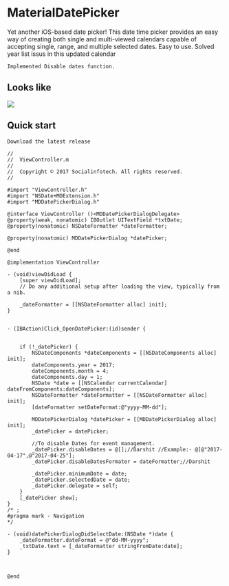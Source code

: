 # MaterialDatePicker

Yet another iOS-based date picker!  This date time picker provides an easy way of creating both single and multi-viewed calendars capable of accepting single, range, and multiple selected dates.  Easy to use. Solved year list issus in this updated calendar

`Implemented Disable dates function.`



## Looks like

<img src="https://raw.githubusercontent.com/fpt-software/Material-Controls-For-iOS/master/Screenshots/MDDatePicker.gif" />



## Quick start

```
Download the latest release

//
//  ViewController.m
//
//  Copyright © 2017 Socialinfotech. All rights reserved.
//

#import "ViewController.h"
#import "NSDate+MDExtension.h"
#import "MDDatePickerDialog.h"

@interface ViewController ()<MDDatePickerDialogDelegate>
@property(weak, nonatomic) IBOutlet UITextField *txtDate;
@property(nonatomic) NSDateFormatter *dateFormatter;

@property(nonatomic) MDDatePickerDialog *datePicker;

@end

@implementation ViewController

- (void)viewDidLoad {
    [super viewDidLoad];
    // Do any additional setup after loading the view, typically from a nib.

    _dateFormatter = [[NSDateFormatter alloc] init];
}


- (IBAction)Click_OpenDatePicker:(id)sender {

  
    if (!_datePicker) {
        NSDateComponents *dateComponents = [[NSDateComponents alloc] init];
        dateComponents.year = 2017;
        dateComponents.month = 4;
        dateComponents.day = 1;
        NSDate *date = [[NSCalendar currentCalendar] dateFromComponents:dateComponents];
        NSDateFormatter *dateFormatter = [[NSDateFormatter alloc] init];
        [dateFormatter setDateFormat:@"yyyy-MM-dd"];

        MDDatePickerDialog *datePicker = [[MDDatePickerDialog alloc] init];
        _datePicker = datePicker;
        
        //To disable Dates for event management.
        _datePicker.disableDates = @[];//Darshit //Example:- @[@"2017-04-17",@"2017-04-25"];
        _datePicker.disableDatesFormater = dateFormatter;//Darshit

        _datePicker.minimumDate = date;
        _datePicker.selectedDate = date;
        _datePicker.delegate = self;
    }
    [_datePicker show];
}
/* ;
#pragma mark - Navigation
*/

- (void)datePickerDialogDidSelectDate:(NSDate *)date {
    _dateFormatter.dateFormat = @"dd-MM-yyyy";
    _txtDate.text = [_dateFormatter stringFromDate:date];
}



@end
```
